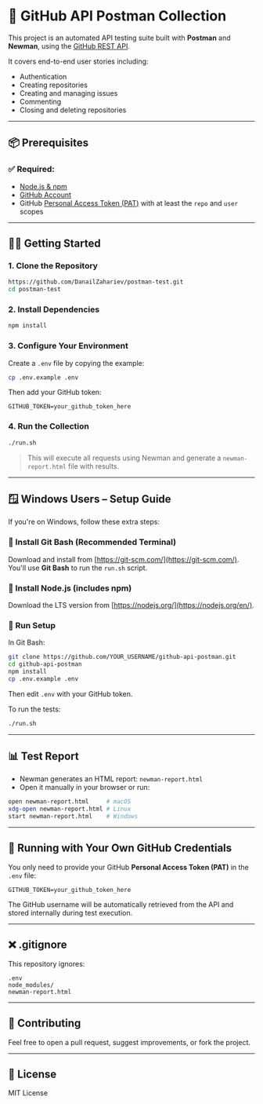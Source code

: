 # 🧪 GitHub API Postman Collection

This project is an automated API testing suite built with **Postman** and **Newman**, using the [GitHub REST API](https://docs.github.com/en/rest).

It covers end-to-end user stories including:
- Authentication
- Creating repositories
- Creating and managing issues
- Commenting
- Closing and deleting repositories

---

## 📦 Prerequisites

### ✅ Required:
- [Node.js & npm](https://nodejs.org)
- [GitHub Account](https://github.com/)
- GitHub [Personal Access Token (PAT)](https://github.com/settings/tokens) with at least the `repo` and `user` scopes

---

## 🧑‍💻 Getting Started

### 1. Clone the Repository

```bash
https://github.com/DanailZahariev/postman-test.git
cd postman-test
```

### 2. Install Dependencies

```bash
npm install
```

### 3. Configure Your Environment

Create a `.env` file by copying the example:

```bash
cp .env.example .env
```

Then add your GitHub token:

```env
GITHUB_TOKEN=your_github_token_here
```

### 4. Run the Collection

```bash
./run.sh
```

> This will execute all requests using Newman and generate a `newman-report.html` file with results.

---

## 🪟 Windows Users – Setup Guide

If you're on Windows, follow these extra steps:

### 🔹 Install Git Bash (Recommended Terminal)

Download and install from [https://git-scm.com/](https://git-scm.com/).  
You'll use **Git Bash** to run the `run.sh` script.

### 🔹 Install Node.js (includes npm)

Download the LTS version from [https://nodejs.org/](https://nodejs.org/en/).

### 🔹 Run Setup

In Git Bash:

```bash
git clone https://github.com/YOUR_USERNAME/github-api-postman.git
cd github-api-postman
npm install
cp .env.example .env
```

Then edit `.env` with your GitHub token.

To run the tests:

```bash
./run.sh
```

---

## 📊 Test Report

- Newman generates an HTML report: `newman-report.html`
- Open it manually in your browser or run:

```bash
open newman-report.html     # macOS
xdg-open newman-report.html # Linux
start newman-report.html    # Windows
```

---

## 🧪 Running with Your Own GitHub Credentials

You only need to provide your GitHub **Personal Access Token (PAT)** in the `.env` file:

```env
GITHUB_TOKEN=your_github_token_here
```

The GitHub username will be automatically retrieved from the API and stored internally during test execution.

---

## ❌ .gitignore

This repository ignores:

```gitignore
.env
node_modules/
newman-report.html
```

---

## 🙌 Contributing

Feel free to open a pull request, suggest improvements, or fork the project.

---

## 📝 License

MIT License
